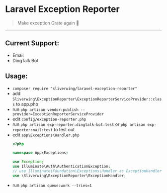 #  Laravel Exception Reporter  
> Make exception Grate again 💪  

---
## Current Support:  
* Email
* DingTalk Bot  
## Usage:

* `composer require "sliverwing/laravel-exception-reporter"`
* add `Sliverwing\ExceptionReporter\ExceptionReporterServiceProvider::class` to app.php
* run `php artisan vendor:publish --provider=ExceptionReporterServiceProvider`
* edit `config/exception-reporter.php`
* run `php artisan exp-reporter:dingtalk-bot:test` or `php artisan exp-reporter:mail:test` to test out
* edit `app\Exceptions\Handler.php`
    ```php
    <?php

    namespace App\Exceptions;

    use Exception;
    use Illuminate\Auth\AuthenticationException;
    // use Illuminate\Foundation\Exceptions\Handler as ExceptionHandler;
    use \Sliverwing\ExceptionReporter\ExceptionHandler;
    ```  
* run `php artisan queue:work --tries=1`




